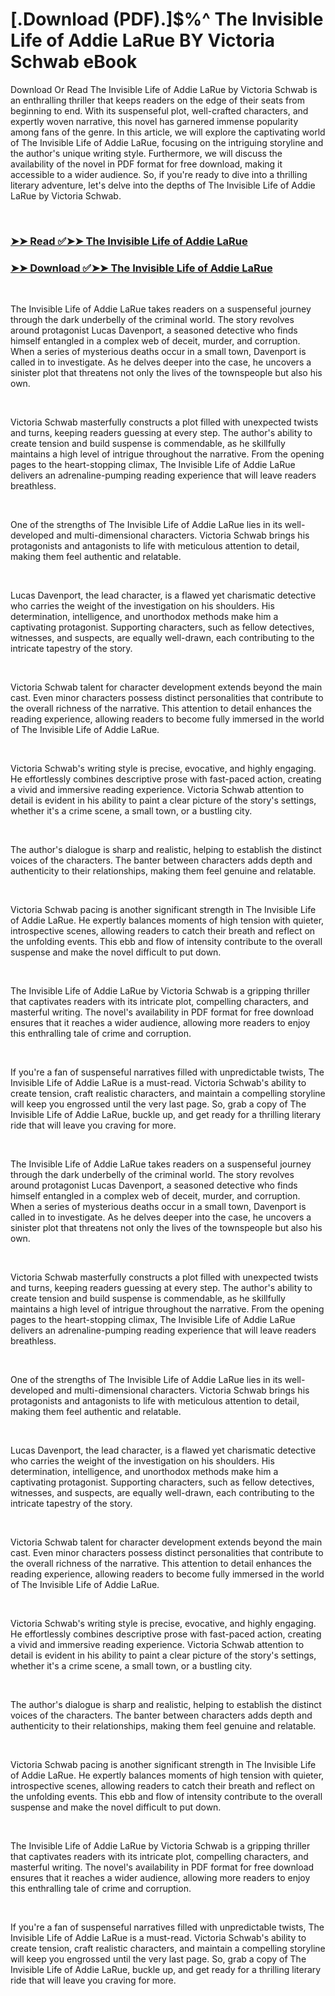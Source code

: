 # [.Download (PDF).]$%^ The Invisible Life of Addie LaRue BY Victoria Schwab eBook

<p>Download Or Read The Invisible Life of Addie LaRue by Victoria Schwab is an enthralling thriller that keeps readers on the edge of their seats from beginning to end. With its suspenseful plot, well-crafted characters, and expertly woven narrative, this novel has garnered immense popularity among fans of the genre. In this article, we will explore the captivating world of The Invisible Life of Addie LaRue, focusing on the intriguing storyline and the author's unique writing style. Furthermore, we will discuss the availability of the novel in PDF format for free download, making it accessible to a wider audience. So, if you're ready to dive into a thrilling literary adventure, let's delve into the depths of The Invisible Life of Addie LaRue by Victoria Schwab.</p>
<p>&nbsp;</p>

### [➤➤ Read ✅➤➤ The Invisible Life of Addie LaRue](https://pdf2worldwide.blogspot.com/id/60795461)

### [➤➤ Download ✅➤➤ The Invisible Life of Addie LaRue](https://pdf2worldwide.blogspot.com/id/60795461)

<p>&nbsp;</p>
<p>The Invisible Life of Addie LaRue takes readers on a suspenseful journey through the dark underbelly of the criminal world. The story revolves around protagonist Lucas Davenport, a seasoned detective who finds himself entangled in a complex web of deceit, murder, and corruption. When a series of mysterious deaths occur in a small town, Davenport is called in to investigate. As he delves deeper into the case, he uncovers a sinister plot that threatens not only the lives of the townspeople but also his own.</p>
<p>&nbsp;</p>
<p>Victoria Schwab masterfully constructs a plot filled with unexpected twists and turns, keeping readers guessing at every step. The author's ability to create tension and build suspense is commendable, as he skillfully maintains a high level of intrigue throughout the narrative. From the opening pages to the heart-stopping climax, The Invisible Life of Addie LaRue delivers an adrenaline-pumping reading experience that will leave readers breathless.</p>
<p>&nbsp;</p>
<p>One of the strengths of The Invisible Life of Addie LaRue lies in its well-developed and multi-dimensional characters. Victoria Schwab brings his protagonists and antagonists to life with meticulous attention to detail, making them feel authentic and relatable.</p>
<p>&nbsp;</p>
<p>Lucas Davenport, the lead character, is a flawed yet charismatic detective who carries the weight of the investigation on his shoulders. His determination, intelligence, and unorthodox methods make him a captivating protagonist. Supporting characters, such as fellow detectives, witnesses, and suspects, are equally well-drawn, each contributing to the intricate tapestry of the story.</p>
<p>&nbsp;</p>
<p>Victoria Schwab talent for character development extends beyond the main cast. Even minor characters possess distinct personalities that contribute to the overall richness of the narrative. This attention to detail enhances the reading experience, allowing readers to become fully immersed in the world of The Invisible Life of Addie LaRue.</p>
<p>&nbsp;</p>
<p>Victoria Schwab's writing style is precise, evocative, and highly engaging. He effortlessly combines descriptive prose with fast-paced action, creating a vivid and immersive reading experience. Victoria Schwab attention to detail is evident in his ability to paint a clear picture of the story's settings, whether it's a crime scene, a small town, or a bustling city.</p>
<p>&nbsp;</p>
<p>The author's dialogue is sharp and realistic, helping to establish the distinct voices of the characters. The banter between characters adds depth and authenticity to their relationships, making them feel genuine and relatable.</p>
<p>&nbsp;</p>
<p>Victoria Schwab pacing is another significant strength in The Invisible Life of Addie LaRue. He expertly balances moments of high tension with quieter, introspective scenes, allowing readers to catch their breath and reflect on the unfolding events. This ebb and flow of intensity contribute to the overall suspense and make the novel difficult to put down.</p>
<p>&nbsp;</p>
<p>The Invisible Life of Addie LaRue by Victoria Schwab is a gripping thriller that captivates readers with its intricate plot, compelling characters, and masterful writing. The novel's availability in PDF format for free download ensures that it reaches a wider audience, allowing more readers to enjoy this enthralling tale of crime and corruption.</p>
<p>&nbsp;</p>
<p>If you're a fan of suspenseful narratives filled with unpredictable twists, The Invisible Life of Addie LaRue is a must-read. Victoria Schwab's ability to create tension, craft realistic characters, and maintain a compelling storyline will keep you engrossed until the very last page. So, grab a copy of The Invisible Life of Addie LaRue, buckle up, and get ready for a thrilling literary ride that will leave you craving for more.</p>
<p>&nbsp;</p>
<p>The Invisible Life of Addie LaRue takes readers on a suspenseful journey through the dark underbelly of the criminal world. The story revolves around protagonist Lucas Davenport, a seasoned detective who finds himself entangled in a complex web of deceit, murder, and corruption. When a series of mysterious deaths occur in a small town, Davenport is called in to investigate. As he delves deeper into the case, he uncovers a sinister plot that threatens not only the lives of the townspeople but also his own.</p>
<p>&nbsp;</p>
<p>Victoria Schwab masterfully constructs a plot filled with unexpected twists and turns, keeping readers guessing at every step. The author's ability to create tension and build suspense is commendable, as he skillfully maintains a high level of intrigue throughout the narrative. From the opening pages to the heart-stopping climax, The Invisible Life of Addie LaRue delivers an adrenaline-pumping reading experience that will leave readers breathless.</p>
<p>&nbsp;</p>
<p>One of the strengths of The Invisible Life of Addie LaRue lies in its well-developed and multi-dimensional characters. Victoria Schwab brings his protagonists and antagonists to life with meticulous attention to detail, making them feel authentic and relatable.</p>
<p>&nbsp;</p>
<p>Lucas Davenport, the lead character, is a flawed yet charismatic detective who carries the weight of the investigation on his shoulders. His determination, intelligence, and unorthodox methods make him a captivating protagonist. Supporting characters, such as fellow detectives, witnesses, and suspects, are equally well-drawn, each contributing to the intricate tapestry of the story.</p>
<p>&nbsp;</p>
<p>Victoria Schwab talent for character development extends beyond the main cast. Even minor characters possess distinct personalities that contribute to the overall richness of the narrative. This attention to detail enhances the reading experience, allowing readers to become fully immersed in the world of The Invisible Life of Addie LaRue.</p>
<p>&nbsp;</p>
<p>Victoria Schwab's writing style is precise, evocative, and highly engaging. He effortlessly combines descriptive prose with fast-paced action, creating a vivid and immersive reading experience. Victoria Schwab attention to detail is evident in his ability to paint a clear picture of the story's settings, whether it's a crime scene, a small town, or a bustling city.</p>
<p>&nbsp;</p>
<p>The author's dialogue is sharp and realistic, helping to establish the distinct voices of the characters. The banter between characters adds depth and authenticity to their relationships, making them feel genuine and relatable.</p>
<p>&nbsp;</p>
<p>Victoria Schwab pacing is another significant strength in The Invisible Life of Addie LaRue. He expertly balances moments of high tension with quieter, introspective scenes, allowing readers to catch their breath and reflect on the unfolding events. This ebb and flow of intensity contribute to the overall suspense and make the novel difficult to put down.</p>
<p>&nbsp;</p>
<p>The Invisible Life of Addie LaRue by Victoria Schwab is a gripping thriller that captivates readers with its intricate plot, compelling characters, and masterful writing. The novel's availability in PDF format for free download ensures that it reaches a wider audience, allowing more readers to enjoy this enthralling tale of crime and corruption.</p>
<p>&nbsp;</p>
<p>If you're a fan of suspenseful narratives filled with unpredictable twists, The Invisible Life of Addie LaRue is a must-read. Victoria Schwab's ability to create tension, craft realistic characters, and maintain a compelling storyline will keep you engrossed until the very last page. So, grab a copy of The Invisible Life of Addie LaRue, buckle up, and get ready for a thrilling literary ride that will leave you craving for more.</p>
<p>&nbsp;</p>
